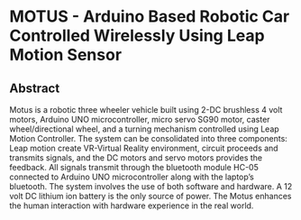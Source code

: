 # MOTUS - Arduino Based Robotic Car Controlled Wirelessly Using Leap Motion Sensor

## Abstract

Motus is a robotic three wheeler vehicle built using 2-DC brushless 4 volt motors, Arduino UNO microcontroller, micro servo SG90 motor, caster wheel/directional wheel, and a turning mechanism controlled using Leap Motion Controller. The system can be consolidated into three components: Leap motion create VR-Virtual Reality environment, circuit proceeds and transmits signals, and the DC motors and servo motors provides the feedback. All signals transmit through the bluetooth module HC-05 connected to Arduino UNO microcontroller along with the laptop’s bluetooth. The system involves the use of both software and hardware. A 12 volt DC lithium ion battery is the only source of power. The Motus enhances the human interaction with hardware experience in the real world.

